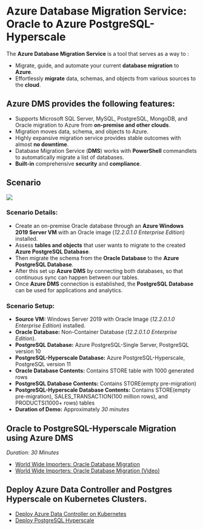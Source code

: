 

# Azure Database Migration Service: <br/> Oracle to Azure PostgreSQL-Hyperscale

The **Azure Database Migration Service** is a tool that serves as a way to :
* Migrate, guide, and automate your current **database migration** to **Azure**. 
* Effortlessly **migrate** data, schemas, and objects from various sources to the **cloud**.

## Azure DMS provides the following features:
* Supports Microsoft SQL Server, MySQL, PostgreSQL, MongoDB, and Oracle migration to Azure from **on-premise and other clouds**.
* Migration moves data, schema, and objects to Azure.
* Highly expansive migration service provides stable outcomes with almost **no downtime**.
* Database Migration Service (**DMS**) works with **PowerShell** commandlets to automatically migrate a list of databases.
* **Built-in** comprehensive **security** and **compliance**.



## Scenario
<kbd>
  <img src="./Images/15.png">
</kbd></p>



### **Scenario Details:** <br />
* Create an on-premise Oracle database through an **Azure Windows 2019 Server VM** with an Oracle image (*12.2.0.1.0 Enterprise Edition*) installed.
* Assess **tables and objects** that user wants to migrate to the created **Azure PostgreSQL Database**. 
* Then migrate the schema from the **Oracle Database** to the **Azure PostgreSQL Database**.
* After this set up **Azure DMS** by connecting both databases, so that continuous sync can happen between our tables.
* Once **Azure DMS** connection is established, the **PostgreSQL Database** can be used for applications and analytics.


### **Scenario Setup:**

* **Source VM:** Windows Server 2019 with Oracle Image (*12.2.0.1.0 Enterprise Edition*) installed.
* **Oracle Database:** Non-Container Database (*12.2.0.1.0 Enterprise Edition*).
* **PostgreSQL Database:** Azure PostgreSQL-Single Server, PostgreSQL version 10
* **PostgreSQL-Hyperscale Database:** Azure PostgreSQL-Hyperscale, PostgreSQL version 11
* **Oracle Database Contents:** Contains STORE table with 1000 generated rows
* **PostgreSQL Database Contents:** Contains STORE(empty pre-migration)
* **PostgreSQL-Hyperscale Database Contents:** Contains STORE(empty pre-migration), SALES_TRANSACTION(100 million rows), and PRODUCTS(1000+ rows) tables
* **Duration of Demo:** Approximately *30 minutes*


## Oracle to PostgreSQL-Hyperscale Migration using Azure DMS
  *Duration: 30 Minutes*
* [World Wide Importers: Oracle Database Migration](https://github.com/alexanderpetraliac2c/azure-oracle-migration/blob/master/Tutorials/oraToPgToPgHyper.md)
* [World Wide Importers: Oracle Database Migration (Video)](Videos/azuredmsproject.mp4)

## Deploy Azure Data Controller and Postgres Hyperscale on Kubernetes Clusters.
* [Deploy Azure Data Controller on Kubernetes](Tutorials/azure-arc-postgres-hyperscale/README.md)
* [Deploy PostgreSQL Hyperscale](Tutorials/azure-arc-postgres-hyperscale/docs/003-create-pghsaa-instance.md)

